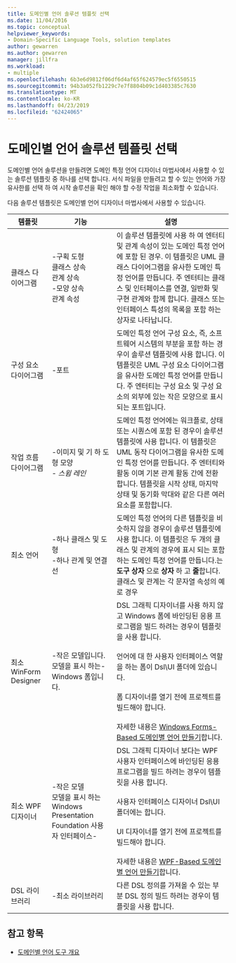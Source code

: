 ```yaml
---
title: 도메인별 언어 솔루션 템플릿 선택
ms.date: 11/04/2016
ms.topic: conceptual
helpviewer_keywords:
- Domain-Specific Language Tools, solution templates
author: gewarren
ms.author: gewarren
manager: jillfra
ms.workload:
- multiple
ms.openlocfilehash: 6b3e6d9812f06df6d4af65f624579ec5f6550515
ms.sourcegitcommit: 94b3a052fb1229c7e7f8804b09c1d403385c7630
ms.translationtype: MT
ms.contentlocale: ko-KR
ms.lasthandoff: 04/23/2019
ms.locfileid: "62424065"
---
```

# <a name="choosing-a-domain-specific-language-solution-template"></a>도메인별 언어 솔루션 템플릿 선택
도메인별 언어 솔루션을 만들려면 도메인 특정 언어 디자이너 마법사에서 사용할 수 있는 솔루션 템플릿 중 하나를 선택 합니다. 서식 파일을 만들려고 할 수 있는 언어와 가장 유사한를 선택 하 여 시작 솔루션을 확인 해야 할 수정 작업을 최소화할 수 있습니다.

 다음 솔루션 템플릿은 도메인별 언어 디자이너 마법사에서 사용할 수 있습니다.

|템플릿|기능|설명|
|-|-|-|
|클래스 다이어그램|-구획 도형<br />클래스 상속<br />관계 상속<br />-모양 상속<br />관계 속성|이 솔루션 템플릿에 사용 하 여 엔터티 및 관계 속성이 있는 도메인 특정 언어에 포함 된 경우. 이 템플릿은 UML 클래스 다이어그램을 유사한 도메인 특정 언어를 만듭니다. 주 엔터티는 클래스 및 인터페이스를 연결, 일반화 및 구현 관계와 함께 합니다. 클래스 또는 인터페이스 특성의 목록을 포함 하는 상자로 나타납니다.|
|구성 요소 다이어그램|-포트|도메인 특정 언어 구성 요소, 즉, 소프트웨어 시스템의 부분을 포함 하는 경우이 솔루션 템플릿에 사용 합니다. 이 템플릿은 UML 구성 요소 다이어그램을 유사한 도메인 특정 언어를 만듭니다. 주 엔터티는 구성 요소 및 구성 요소의 외부에 있는 작은 모양으로 표시 되는 포트입니다.|
|작업 흐름 다이어그램|-이미지 및 기 하 도형 모양<br />-   *스윔 레인*|도메인 특정 언어에는 워크플로, 상태 또는 시퀀스에 포함 된 경우이 솔루션 템플릿에 사용 합니다. 이 템플릿은 UML 동작 다이어그램을 유사한 도메인 특정 언어를 만듭니다. 주 엔터티와 활동 이며 기본 관계 활동 간에 전환 합니다. 템플릿을 시작 상태, 마지막 상태 및 동기화 막대와 같은 다른 여러 요소를 포함합니다.|
|최소 언어|-하나 클래스 및 도형<br />-하나 관계 및 연결선|도메인 특정 언어의 다른 템플릿을 비슷하지 않을 경우이 솔루션 템플릿에 사용 합니다. 이 템플릿은 두 개의 클래스 및 관계의 경우에 표시 되는 포함 하는 도메인 특정 언어를 만듭니다.는 **도구 상자** 으로 **상자** 하 고 **줄**합니다. 클래스 및 관계는 각 문자열 속성의 예로 경우|
|최소 WinForm Designer|-작은 모델입니다.<br />모델을 표시 하는-Windows 폼입니다.|DSL 그래픽 디자이너를 사용 하지 않고 Windows 폼에 바인딩된 응용 프로그램을 빌드 하려는 경우이 템플릿을 사용 합니다.<br /><br /> 언어에 대 한 사용자 인터페이스 역할을 하는 폼이 Dsl\UI 폴더에 있습니다.<br /><br /> 폼 디자이너를 열기 전에 프로젝트를 빌드해야 합니다.<br /><br /> 자세한 내용은 [Windows Forms-Based 도메인별 언어 만들기](../modeling/creating-a-windows-forms-based-domain-specific-language.md)합니다.|
|최소 WPF 디자이너|-작은 모델<br />모델을 표시 하는 Windows Presentation Foundation 사용자 인터페이스-|DSL 그래픽 디자이너 보다는 WPF 사용자 인터페이스에 바인딩된 응용 프로그램을 빌드 하려는 경우이 템플릿을 사용 합니다.<br /><br /> 사용자 인터페이스 디자이너 Dsl\UI 폴더에는 합니다.<br /><br /> UI 디자이너를 열기 전에 프로젝트를 빌드해야 합니다.<br /><br /> 자세한 내용은 [WPF-Based 도메인별 언어 만들기](../modeling/creating-a-wpf-based-domain-specific-language.md)합니다.|
|DSL 라이브러리|-최소 라이브러리|다른 DSL 정의를 가져올 수 있는 부분 DSL 정의 빌드 하려는 경우이 템플릿을 사용 합니다.|

## <a name="see-also"></a>참고 항목

- [도메인별 언어 도구 개요](../modeling/overview-of-domain-specific-language-tools.md)
